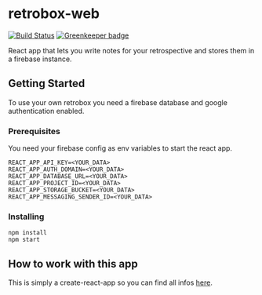 # retrobox-web

[![Build Status](https://travis-ci.org/Fruitseller/retrobox-web.svg?branch=greenkeeper%2Finitial)](https://travis-ci.org/Fruitseller/retrobox-web)
[![Greenkeeper badge](https://badges.greenkeeper.io/Fruitseller/retrobox-web.svg)](https://greenkeeper.io/)

React app that lets you write notes for your retrospective and stores them in a
firebase instance.

## Getting Started

To use your own retrobox you need a firebase database and google authentication enabled.

### Prerequisites

You need your firebase config as env variables to start the react app.

```
REACT_APP_API_KEY=<YOUR_DATA>
REACT_APP_AUTH_DOMAIN=<YOUR_DATA>
REACT_APP_DATABASE_URL=<YOUR_DATA>
REACT_APP_PROJECT_ID=<YOUR_DATA>
REACT_APP_STORAGE_BUCKET=<YOUR_DATA>
REACT_APP_MESSAGING_SENDER_ID=<YOUR_DATA>
```

### Installing

```
npm install
npm start
```

## How to work with this app

This is simply a create-react-app so you can find all infos [here](README.React.md).

